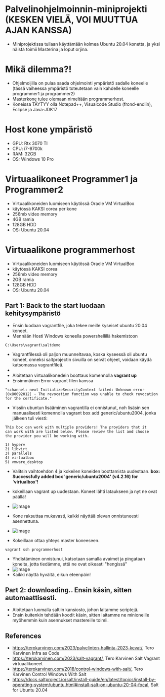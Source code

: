 # Palvelinohjelmoinnin-miniprojekti (KESKEN VIELÄ, VOI MUUTTUA AJAN KANSSA) 
- Miniprojektissa tullaan käyttämään kolmea Ubuntu 20.04 konetta, ja yksi näistä toimii Masterina ja loput orjina.

# Mikä dilemma?!
- Ohjelmoijilla on pulaa saada ohjelmointi ympäristö sadalle koneelle (tässä vaiheessa ympäristö toteutetaan vain kahdelle koneelle programmer1 ja programmer2) 
- Masterkone tulee olemaan nimeltään programmerhost.
- Koneissa TÄYTYY olla Notepad++, Visualcode Studio (frond-endiin), Eclipse ja Java-JDK17


# Host kone ympäristö
- GPU: Rtx 3070 TI
- CPU: i7-9700k 
- RAM: 32GB
- OS: Windows 10 Pro 

# Virtuaalikoneet Programmer1 ja Programmer2
- Virtuaalikoneiden luomiseen käytössä Oracle VM VirtualBox
- käytössä KAKSI corea per kone
- 256mb video memory
- 4GB ramia
- 128GB HDD
- OS: Ubuntu 20.04

# Virtuaalikone programmerhost
- Virtuaalikoneiden luomiseen käytössä Oracle VM VirtualBox
- käytössä KAKSI corea
- 256mb video memory
- 2GB ramia
- 128GB HDD
- OS: Ubuntu 20.04

## Part 1: Back to the start luodaan kehitysympäristö
- Ensin luodaan vagrantfile, joka tekee meille kyseiset ubuntu 20.04 koneet.
- Mennään Hosti Windows koneella powershellillä hakemistoon 
 ```
C:\Users\vagrant\saltdemo
 ```
 - Vagrantfilessä oli paljon muunneltavaa, koska kyseessä oli ubuntu koneet, onneksi saltprojectin sivuilla on selvät ohjeet, voidaan käydä katsomassa vagrantfileä. 
 - 
- Aloitetaan virtuaalikonedein boottaus komennolla **vagrant up**
- Ensimmäinen Error vagrant filen kanssa
```
"schannel: next InitializeSecurityContext failed: Unknown error (0x80092012) - The revocation function was unable to check revocation for the certificate."
```
- Vissiin ubuntun lisääminen vagrantilla ei onnistunut, noh lisäsin sen manuaalisesti komennolla  vagrant box add generic/ubuntu2004, jonka jälkeen tuli viesti:



```
This box can work with multiple providers! The providers that it
can work with are listed below. Please review the list and choose
the provider you will be working with.

1) hyperv
2) libvirt
3) parallels
4) virtualbox
5) vmware_desktop
```

- Valitsin vaihtoehdon 4 ja kokeilen koneiden boottamista uudestaan.  **box: Successfully added box 'generic/ubuntu2004' (v4.2.16) for 'virtualbox'!**
- kokeillaan vagrant up uudestaan. Koneet lähti lataukseen ja nyt ne ovat päällä!
- ![image](https://github.com/DiviXe/Palvelinohjelmoinnin-miniprojekti/assets/105793201/20ead284-1a35-4ecf-8217-e33e8a46ccc3)
- Kone raksuttaa mukavasti, kaikki näyttää olevan onnistuneesti asennettuna.
- ![image](https://github.com/DiviXe/Palvelinohjelmoinnin-miniprojekti/assets/105793201/a09dea1a-9004-4851-84b0-4b0f3f6cef63)

- Kokeillaan ottaa yhteys master koneeseen.
```
vagrant ssh programmerhost
```
- Yhdistäminen onnistunui, katsotaan samalla avaimet ja pingataan koneita, jotta tiedämme, että ne ovat oikeasti "hengissä"
- ![image](https://github.com/DiviXe/Palvelinohjelmoinnin-miniprojekti/assets/105793201/a02d1e4c-db1e-4f25-be2e-66a71c977c8c)
- Kaikki näyttä hyvältä, eikun eteenpäin!

## Part 2: downloading.. Ensin käsin, sitten automaattisesti.
- Aloitetaan luomalla saltiin kansiosto, johon laitamme scriptejä.
- Ensin kuitenkin tehdään koodit käsin, sitten laitamme ne minioneille myöhemmin kuin asennukset mastereille toimii.




## References
- https://terokarvinen.com/2023/palvelinten-hallinta-2023-kevat/, Tero Karvinen  Infra as Code
- https://terokarvinen.com/2023/salt-vagrant/, Tero Karvinen Salt Vagrant virtuaalikoneet
- https://terokarvinen.com/2018/control-windows-with-salt/, Tero Karvinen Control Windows With Salt
- https://docs.saltproject.io/salt/install-guide/en/latest/topics/install-by-operating-system/ubuntu.html#install-salt-on-ubuntu-20-04-focal, Salt for Ubuntu 20.04
